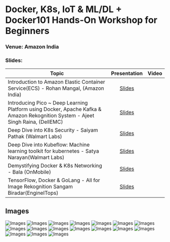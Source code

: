 # Docker, K8s, IoT & ML/DL + Docker101 Hands-On Workshop for Beginners

### Venue: Amazon India

### Slides:


| Topic        | Presentation          | Video  | 
| ------------- |:-------------:| -----:| 
| Introduction to Amazon Elastic Container Service(ECS) - Rohan Mangal, (Amazon India)| [Slides](https://www.slideshare.net/secret/8Tl3W4Ngm3tY5l) |  | 
| Introducing Pico ~ Deep Learning Platform using Docker, Apache Kafka & Amazon Rekognition System - Ajeet Singh Raina, (DellEMC)| [Slides](https://www.slideshare.net/ajeetraina/introducing-pico-object-detection-analytics-using-docker-iot-amazon-rekognition-system) |  | 
| Deep Dive into K8s Security - Saiyam Pathak (Walmart Labs)| [Slides](https://www.slideshare.net/saiyampathak1/kubernetes-security-174731411) |  | 
| Deep Dive into Kubeflow:  Machine learning toolkit for kubernetes - Satya Narayan(Walmart Labs)| [Slides]() |  | 
| Demystifying Docker & K8s Networking - Bala (OnMobile)| [Slides](https://www.slideshare.net/BalasundaramNataraja/demystfying-containernetworking/BalasundaramNataraja/demystfying-containernetworking) |  | 
| TensorFlow, Docker & GoLang - All for Image Rekognition Sangam Biradar(EngineITops)| [Slides](https://www.slideshare.net/sangambiradar370/tensorflow-docker-golang-all-for-image-rekognition-sangam-biradarengineitops) |  | 


## Images

![Images](https://github.com/collabnix/dockerbangalore/blob/master/slides/21st-Sep-2019-Docker-K8s-IoT-Meetup-Amazon/image1.jpg)
![Images](https://github.com/collabnix/dockerbangalore/blob/master/slides/21st-Sep-2019-Docker-K8s-IoT-Meetup-Amazon/image11.jpg)
![Images](https://github.com/collabnix/dockerbangalore/blob/master/slides/21st-Sep-2019-Docker-K8s-IoT-Meetup-Amazon/image12.jpg)
![Images](https://github.com/collabnix/dockerbangalore/blob/master/slides/21st-Sep-2019-Docker-K8s-IoT-Meetup-Amazon/image3.jpg)
![Images](https://github.com/collabnix/dockerbangalore/blob/master/slides/21st-Sep-2019-Docker-K8s-IoT-Meetup-Amazon/image5.jpg)
![Images](https://github.com/collabnix/dockerbangalore/blob/master/slides/21st-Sep-2019-Docker-K8s-IoT-Meetup-Amazon/image4.jpg)
![Images](https://github.com/collabnix/dockerbangalore/blob/master/slides/21st-Sep-2019-Docker-K8s-IoT-Meetup-Amazon/image9.jpg)
![Images](https://github.com/collabnix/dockerbangalore/blob/master/slides/21st-Sep-2019-Docker-K8s-IoT-Meetup-Amazon/image14.jpg)
![Images](https://github.com/collabnix/dockerbangalore/blob/master/slides/21st-Sep-2019-Docker-K8s-IoT-Meetup-Amazon/image1.jpg)
![Images](https://github.com/collabnix/dockerbangalore/blob/master/slides/21st-Sep-2019-Docker-K8s-IoT-Meetup-Amazon/image2.jpg)
![Images](https://github.com/collabnix/dockerbangalore/blob/master/slides/21st-Sep-2019-Docker-K8s-IoT-Meetup-Amazon/image15.jpg)
![Images](https://github.com/collabnix/dockerbangalore/blob/master/slides/21st-Sep-2019-Docker-K8s-IoT-Meetup-Amazon/image13.jpg)
![Images](https://github.com/collabnix/dockerbangalore/blob/master/slides/21st-Sep-2019-Docker-K8s-IoT-Meetup-Amazon/image5.jpg)
![Images](https://github.com/collabnix/dockerbangalore/blob/master/slides/21st-Sep-2019-Docker-K8s-IoT-Meetup-Amazon/image6.jpg)
![Images](https://github.com/collabnix/dockerbangalore/blob/master/slides/21st-Sep-2019-Docker-K8s-IoT-Meetup-Amazon/image7.jpg)
![Images](https://github.com/collabnix/dockerbangalore/blob/master/slides/21st-Sep-2019-Docker-K8s-IoT-Meetup-Amazon/image8.jpg)
![Images](https://github.com/collabnix/dockerbangalore/blob/master/slides/21st-Sep-2019-Docker-K8s-IoT-Meetup-Amazon/image10.jpg)



